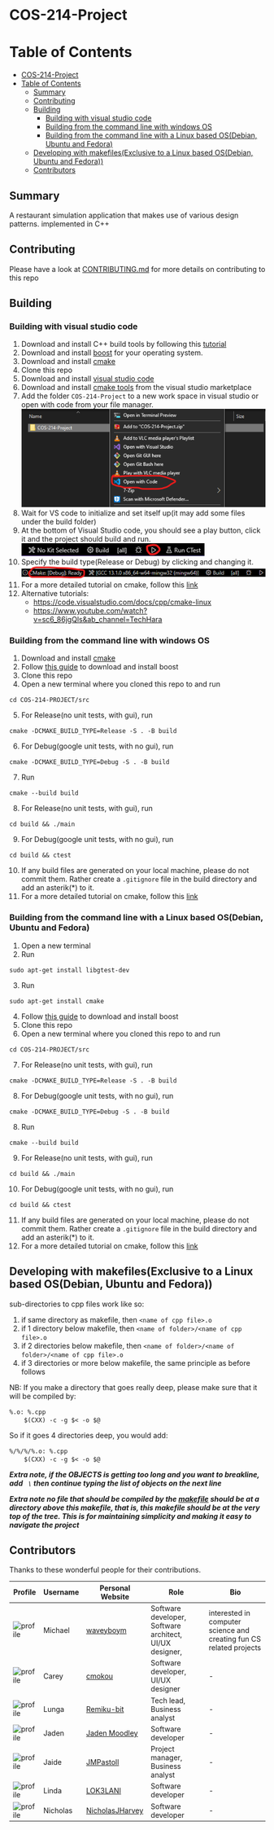 # COS-214-Project

# Table of Contents

- [COS-214-Project](#cos-214-project)
- [Table of Contents](#table-of-contents)
  - [Summary](#summary)
  - [Contributing](#contributing)
  - [Building](#building)
    - [Building with visual studio code](#building-with-visual-studio-code)
    - [Building from the command line with windows OS](#building-from-the-command-line-with-windows-os)
    - [Building from the command line with a Linux based OS(Debian, Ubuntu and Fedora)](#building-from-the-command-line-with-a-linux-based-osdebian-ubuntu-and-fedora)
  - [Developing with makefiles(Exclusive to a Linux based OS(Debian, Ubuntu and Fedora))](#developing-with-makefilesexclusive-to-a-linux-based-osdebian-ubuntu-and-fedora)
  - [Contributors](#contributors)

## Summary
A restaurant simulation application that makes use of various design patterns.
implemented in C++

## Contributing
Please have a look at <a href="https://github.com/waveyboym/COS-214-Project/blob/main/CONTRIBUTING.md">CONTRIBUTING.md</a> for more details on contributing to this repo

## Building
### Building with visual studio code
1. Download and install C++ build tools by following this <a href="https://github.com/bycloudai/InstallVSBuildToolsWindows">tutorial</a>
2. Download and install <a href="">boost</a> for your operating system.
3. Download and install <a href="https://cmake.org/download/#latest">cmake</a>
4. Clone this repo
5. Download and install <a href="https://code.visualstudio.com/">visual studio code</a>
6. Download and install <a href="https://marketplace.visualstudio.com/items?itemName=ms-vscode.cmake-tools">cmake tools</a> from the visual studio marketplace
7. Add the folder ```COS-214-Project``` to a new work space in visual studio or open with code from your file manager. ![openwithcode](images/openwithcode.png "openwithcode")
8. Wait for VS code to initialize and set itself up(it may add some files under the build folder)
9.  At the bottom of Visual Studio code, you should see a play button, click it and the project should build and run. ![build](images/build.png "build")
10. Specify the build type(Release or Debug) by clicking and changing it. ![buildtype](images/buildtype.png "buildtype")
11. For a more detailed tutorial on cmake, follow this <a href="https://cmake.org/cmake/help/latest/guide/tutorial/index.html">link</a>
12. Alternative tutorials: 
    * https://code.visualstudio.com/docs/cpp/cmake-linux
    * https://www.youtube.com/watch?v=sc6_86jgQls&ab_channel=TechHara

### Building from the command line with windows OS
1. Download and install <a href="https://cmake.org/download/#latest">cmake</a>
2. Follow <a href="https://www.geeksforgeeks.org/how-to-install-c-boost-libraries-on-windows/">this guide</a> to download and install boost
3. Clone this repo
4. Open a new terminal where you cloned this repo to and run 
```
cd COS-214-PROJECT/src
```
5. For Release(no unit tests, with gui), run
```
cmake -DCMAKE_BUILD_TYPE=Release -S . -B build
```
6. For Debug(google unit tests, with no gui), run
```
cmake -DCMAKE_BUILD_TYPE=Debug -S . -B build
```
7. Run 
```
cmake --build build
```
8. For Release(no unit tests, with gui), run
```
cd build && ./main
```
9. For Debug(google unit tests, with no gui), run
```
cd build && ctest
```
10. If any build files are generated on your local machine, please do not commit them. Rather create a ```.gitignore``` file in the build directory and add an asterik(*) to it.
11. For a more detailed tutorial on cmake, follow this <a href="https://cmake.org/cmake/help/latest/guide/tutorial/index.html">link</a>

### Building from the command line with a Linux based OS(Debian, Ubuntu and Fedora)
1. Open a new terminal
2. Run 
```
sudo apt-get install libgtest-dev
```
3. Run 
```
sudo apt-get install cmake
```
4. Follow <a href="https://www.geeksforgeeks.org/how-to-install-boost-library-in-cpp-on-linux/">this guide</a> to download and install boost
5. Clone this repo
6. Open a new terminal where you cloned this repo to and run 
```
cd COS-214-PROJECT/src
```
7. For Release(no unit tests, with gui), run
```
cmake -DCMAKE_BUILD_TYPE=Release -S . -B build
```
8. For Debug(google unit tests, with no gui), run
```
cmake -DCMAKE_BUILD_TYPE=Debug -S . -B build
```
8. Run 
```
cmake --build build
```
9. For Release(no unit tests, with gui), run
```
cd build && ./main
```
10. For Debug(google unit tests, with no gui), run
```
cd build && ctest
```
11. If any build files are generated on your local machine, please do not commit them. Rather create a ```.gitignore``` file in the build directory and add an asterik(*) to it.
12. For a more detailed tutorial on cmake, follow this <a href="https://cmake.org/cmake/help/latest/guide/tutorial/index.html">link</a>

## Developing with makefiles(Exclusive to a Linux based OS(Debian, Ubuntu and Fedora))
sub-directories to cpp files work like so:
1. if same directory as makefile, then ```<name of cpp file>.o```
2. if 1 directory below makefile, then ```<name of folder>/<name of cpp file>.o```
3. if 2 directories below makefile, then ```<name of folder>/<name of folder>/<name of cpp file>.o```
4. if 3 directories or more below makefile, the same principle as before follows

NB: If you make a directory that goes really deep, please make sure that it will be compiled by:
```
%.o: %.cpp
	$(CXX) -c -g $< -o $@
``` 
 So if it goes 4 directories deep, you would add:
```
%/%/%/%.o: %.cpp
	$(CXX) -c -g $< -o $@
```

***Extra note, if the OBJECTS is getting too long and you want to breakline, add ``` \``` then continue typing the list of objects on the next line*** 

***Extra note no file that should be compiled by the <a href="https://github.com/waveyboym/COS-214-Project/blob/main/makefiles/makefile">makefile</a> should be at a directory above this makefile, that is, this makefile should be at the very top of the tree.
This is for maintaining simplicity and making it easy to navigate the project***

## Contributors

Thanks to these wonderful people for their contributions.

| Profile      | Username | Personal Website | Role | Bio |
| ----------- | ----------- | ----------- | ----------- | ----------- |
| <img src="https://avatars.githubusercontent.com/u/93211335?v=4" alt="profile" width="100"/> | Michael | <a href="https://waveyboym.github.io/">waveyboym</a> | Software developer, Software architect, UI/UX designer,  | interested in computer science and creating fun CS related projects |
| <img src="https://avatars.githubusercontent.com/u/96811395?v=4" alt="profile" width="100"/> | Carey | <a href="https://github.com/u21631532">cmokou</a> | Software developer, UI/UX designer | - |
| <img src="https://avatars.githubusercontent.com/u/86027693?v=4" alt="profile" width="100"/> | Lunga | <a href="https://github.com/Remiku-bit">Remiku-bit</a> | Tech lead, Business analyst | - |
| <img src="https://avatars.githubusercontent.com/u/130374095?v=4" alt="profile" width="100"/> | Jaden | <a href="https://github.com/u22528492">Jaden Moodley</a> | Software developer | - |
| <img src="https://avatars.githubusercontent.com/u/130366358?v=4" alt="profile" width="100"/> | Jaide | <a href="https://github.com/JMPastoll">JMPastoll</a> | Project manager, Business analyst  | - |
| <img src="https://avatars.githubusercontent.com/u/133004091?v=4" alt="profile" width="100"/> | Linda | <a href="https://github.com/LOK3LANI">LOK3LANI</a> | Software developer | - |
| <img src="https://avatars.githubusercontent.com/u/43268664?v=4" alt="profile" width="100"/> | Nicholas | <a href="https://github.com/NicholasJHarvey">NicholasJHarvey</a> | Software developer | - |
